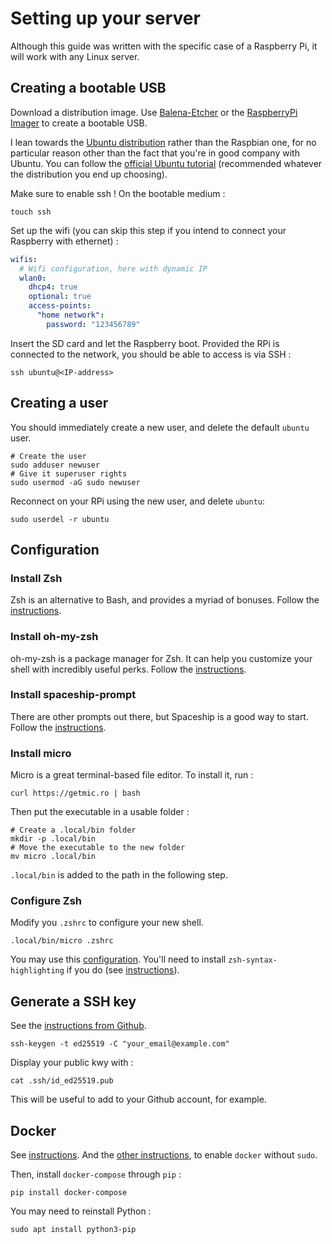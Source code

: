 # Setting up your server

Although this guide was written with the specific case of a Raspberry Pi, it will work with any Linux server.

## Creating a bootable USB

Download a distribution image. Use [Balena-Etcher](https://www.balena.io/etcher/) or the [RaspberryPi Imager](https://www.raspberrypi.com/software/) to create a bootable USB.

I lean towards the [Ubuntu distribution](https://ubuntu.com/download/raspberry-pi) rather than the Raspbian one, for no particular reason other than the fact that you're in good company with Ubuntu. You can follow the [official Ubuntu tutorial](https://ubuntu.com/tutorials/how-to-install-ubuntu-on-your-raspberry-pi#1-overview) (recommended whatever the distribution you end up choosing).

Make sure to enable ssh ! On the bootable medium :

```shell
touch ssh
```

Set up the wifi (you can skip this step if you intend to connect your Raspberry with ethernet) :

```yaml
wifis:
  # Wifi configuration, here with dynamic IP
  wlan0:
    dhcp4: true
    optional: true
    access-points:
      "home network":
        password: "123456789"
```

Insert the SD card and let the Raspberry boot. Provided the RPi is connected to the network, you should be able to access is via SSH :

```shell
ssh ubuntu@<IP-address>
```

## Creating a user

You should immediately create a new user, and delete the default `ubuntu` user.

```shell
# Create the user
sudo adduser newuser
# Give it superuser rights
sudo usermod -aG sudo newuser
```

Reconnect on your RPi using the new user, and delete `ubuntu`:

```shell
sudo userdel -r ubuntu
```

## Configuration

### Install Zsh

Zsh is an alternative to Bash, and provides a myriad of bonuses. Follow the [instructions](https://github.com/ohmyzsh/ohmyzsh/wiki/Installing-ZSH).

### Install oh-my-zsh

oh-my-zsh is a package manager for Zsh. It can help you customize your shell with incredibly useful perks. Follow the [instructions](https://github.com/ohmyzsh/ohmyzsh#basic-installation).

### Install spaceship-prompt

There are other prompts out there, but Spaceship is a good way to start. Follow the [instructions](https://github.com/spaceship-prompt/spaceship-prompt#oh-my-zsh).

### Install micro

Micro is a great terminal-based file editor. To install it, run :

```shell
curl https://getmic.ro | bash
```

Then put the executable in a usable folder :

```shell
# Create a .local/bin folder
mkdir -p .local/bin
# Move the executable to the new folder
mv micro .local/bin
```

`.local/bin` is added to the path in the following step.

### Configure Zsh

Modify you `.zshrc` to configure your new shell.

```shell
.local/bin/micro .zshrc
```

You may use this [configuration](https://github.com/bdura/cloud/blob/master/.zshrc). You'll need to install `zsh-syntax-highlighting` if you do (see [instructions](https://github.com/zsh-users/zsh-syntax-highlighting/blob/master/INSTALL.md#oh-my-zsh)).

## Generate a SSH key

See the [instructions from Github](https://docs.github.com/en/authentication/connecting-to-github-with-ssh).

```shell
ssh-keygen -t ed25519 -C "your_email@example.com"
```

Display your public kwy with :

```ssh
cat .ssh/id_ed25519.pub
```

This will be useful to add to your Github account, for example.

## Docker

See [instructions](https://docs.docker.com/engine/install/ubuntu/#install-using-the-repository).
And the [other instructions](https://docs.docker.com/engine/install/linux-postinstall/), to enable `docker` without `sudo`.

Then, install `docker-compose` through `pip` :

```shell
pip install docker-compose
```

You may need to reinstall Python :

```shell
sudo apt install python3-pip
```
